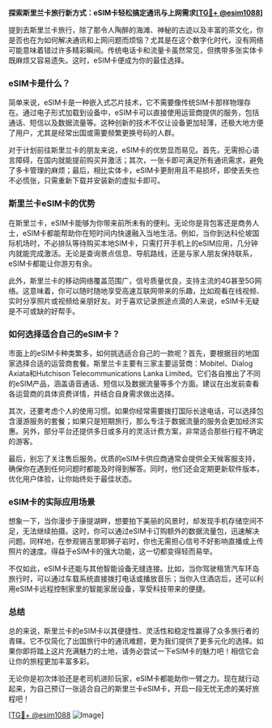 **探索斯里兰卡旅行新方式：eSIM卡轻松搞定通讯与上网需求[[TG💪+ @esim1088](https://t.me/s/esim1088)]**

提到去斯里兰卡旅行，除了那令人陶醉的海滩、神秘的古迹以及丰富的茶文化，你是否也在为如何解决通讯和上网问题而烦恼？尤其是在这个数字化时代，没有网络可能意味着错过许多精彩瞬间。传统电话卡和流量卡虽然常见，但携带多张实体卡既麻烦又容易遗失。这时，eSIM卡便成为你的最佳选择。

### eSIM卡是什么？

简单来说，eSIM卡是一种嵌入式芯片技术，它不需要像传统SIM卡那样物理存在。通过电子形式加载到设备中，eSIM卡可以直接使用运营商提供的服务，包括通话、短信以及数据流量等。这种创新的技术不仅让设备更加轻薄，还极大地方便了用户，尤其是经常出国或需要频繁更换号码的人群。

对于计划前往斯里兰卡的朋友来说，eSIM卡的优势显而易见。首先，无需担心语言障碍，在国内就能提前购买并激活；其次，一张卡即可满足所有通讯需求，避免了多卡管理的麻烦；最后，相比实体卡，eSIM卡更耐用且不易损坏，即使丢失也不必慌张，只需重新下载并安装新的虚拟卡即可。

### 斯里兰卡eSIM卡的优势

在斯里兰卡，eSIM卡能够为你带来前所未有的便利。无论你是背包客还是商务人士，eSIM卡都能帮助你在短时间内快速融入当地生活。例如，当你到达科伦坡国际机场时，不必排队等待购买本地SIM卡，只需打开手机上的eSIM应用，几分钟内就能完成激活。无论是查询景点信息、导航路线，还是与家人朋友保持联系，eSIM卡都能让你游刃有余。

此外，斯里兰卡的移动网络覆盖范围广，信号质量优良，支持主流的4G甚至5G网络。这意味着，你可以随时随地享受高速互联网带来的乐趣，比如观看在线视频、实时分享照片或视频给亲朋好友。对于喜欢记录旅途点滴的人来说，eSIM卡无疑是不可或缺的好帮手。

### 如何选择适合自己的eSIM卡？

市面上的eSIM卡种类繁多，如何挑选适合自己的一款呢？首先，要根据目的地国家选择合适的运营商套餐。斯里兰卡主要有三家主要运营商：Mobitel、Dialog Axiata和Hutchison Telecommunications Lanka Limited。它们各自推出了不同的eSIM产品，涵盖语音通话、短信以及数据流量等多个方面。建议在出发前查看各运营商的具体资费详情，并结合自身需求做出选择。

其次，还要考虑个人的使用习惯。如果你经常需要拨打国际长途电话，可以选择包含漫游服务的套餐；如果只是短期旅行，那么专注于数据流量的服务会更加经济实惠。另外，部分平台还提供多日或多月的灵活计费方案，非常适合那些行程不确定的游客。

最后，别忘了关注售后服务。优质的eSIM卡供应商通常会提供全天候客服支持，确保你在遇到任何问题时都能及时得到解答。同时，他们还会定期更新软件版本，优化用户体验，让你始终处于最佳状态。

### eSIM卡的实际应用场景

想象一下，当你漫步于康提湖畔，想要拍下美丽的风景时，却发现手机存储空间不足，无法继续拍摄。这时，你可以通过eSIM卡订购额外的数据流量包，迅速解决问题。同样地，在参观锡吉里耶狮子岩时，你也无需担心信号不好影响直播或上传照片的速度。得益于eSIM卡的强大功能，这一切都变得轻而易举。

不仅如此，eSIM卡还能与其他智能设备无缝连接。比如，当你驾驶租赁汽车环岛旅行时，可以通过车载系统直接拨打电话或播放音乐；当你入住酒店后，还可以利用eSIM卡远程控制家里的智能家居设备，享受科技带来的便捷。

### 总结

总的来说，斯里兰卡的eSIM卡以其便捷性、灵活性和稳定性赢得了众多旅行者的青睐。它不仅简化了出国旅行中的通讯难题，更为我们提供了更多元化的选择。如果你即将踏上这片充满魅力的土地，请务必尝试一下eSIM卡的魅力吧！相信它会让你的旅程更加丰富多彩。

无论你是初次体验还是老司机进阶玩家，eSIM卡都能助你一臂之力。现在就行动起来，为自己预订一张适合自己的斯里兰卡eSIM卡，开启一段无忧无虑的美好旅程吧！

[[TG💪+ @esim1088](https://t.me/s/esim1088) ![Image](https://i.postimg.cc/4NQfJmqS/Snipaste-2025-05-13-00-14-12.png)]